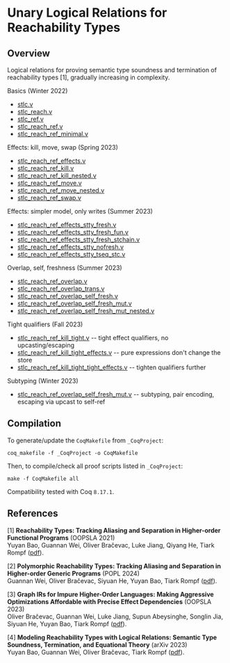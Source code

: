 # Unary Logical Relations for Reachability Types

## Overview

Logical relations for proving semantic type soundness and termination of reachability types [1], gradually increasing in complexity. 


Basics (Winter 2022)

- [stlc.v](stlc.v)
- [stlc_reach.v](stlc_reach.v)
- [stlc_ref.v](stlc_ref.v)
- [stlc_reach_ref.v](stlc_reach_ref.v)
- [stlc_reach_ref_minimal.v](stlc_reach_ref_minimal.v)

Effects: kill, move, swap (Spring 2023)

- [stlc_reach_ref_effects.v](stlc_reach_ref_effects.v)
- [stlc_reach_ref_kill.v](stlc_reach_ref_kill.v)
- [stlc_reach_ref_kill_nested.v](stlc_reach_ref_kill_nested.v)
- [stlc_reach_ref_move.v](stlc_reach_ref_move.v)
- [stlc_reach_ref_move_nested.v](stlc_reach_ref_move_nested.v)
- [stlc_reach_ref_swap.v](stlc_reach_ref_swap.v)

Effects: simpler model, only writes (Summer 2023)

- [stlc_reach_ref_effects_stty_fresh.v](stlc_reach_ref_effects_stty_fresh.v)
- [stlc_reach_ref_effects_stty_fresh_fun.v](stlc_reach_ref_effects_stty_fresh_fun.v)
- [stlc_reach_ref_effects_stty_fresh_stchain.v](stlc_reach_ref_effects_stty_fresh_stchain.v)
- [stlc_reach_ref_effects_stty_nofresh.v](stlc_reach_ref_effects_stty_nofresh.v)
- [stlc_reach_ref_effects_stty_tseq_stc.v](stlc_reach_ref_effects_stty_tseq_stc.v)

Overlap, self, freshness (Summer 2023)

- [stlc_reach_ref_overlap.v](stlc_reach_ref_overlap.v)
- [stlc_reach_ref_overlap_trans.v](stlc_reach_ref_overlap_trans.v)
- [stlc_reach_ref_overlap_self_fresh.v](stlc_reach_ref_overlap_self_fresh.v)
- [stlc_reach_ref_overlap_self_fresh_mut.v](stlc_reach_ref_overlap_self_fresh_mut.v)
- [stlc_reach_ref_overlap_self_fresh_mut_nested.v](stlc_reach_ref_overlap_self_fresh_mut_nested.v)

Tight qualifiers (Fall 2023)

- [stlc_reach_ref_kill_tight.v](stlc_reach_ref_kill_tight.v) -- tight effect qualifiers, no upcasting/escaping
- [stlc_reach_ref_kill_tight_effects.v](stlc_reach_ref_kill_tight_effects.v) -- pure expressions don't change the store
- [stlc_reach_ref_kill_tight_tight_effects.v](stlc_reach_ref_kill_tight_tight_effects.v) -- tighten qualifiers further


Subtyping (Winter 2023)

- [stlc_reach_ref_overlap_self_fresh_mut.v](stlc_reach_ref_overlap_self_fresh_mut_stp.v) -- subtyping, pair encoding, escaping via upcast to self-ref



## Compilation

To generate/update the `CoqMakefile` from `_CoqProject`:

`coq_makefile -f _CoqProject -o CoqMakefile`

Then, to compile/check all proof scripts listed in `_CoqProject`:

`make -f CoqMakefile all`

Compatibility tested with Coq `8.17.1`.

## References

[1] **Reachability Types: Tracking Aliasing and Separation in Higher-order Functional Programs** (OOPSLA 2021)</br>
Yuyan Bao, Guannan Wei, Oliver Bračevac, Luke Jiang, Qiyang He, Tiark Rompf
([pdf](https://www.cs.purdue.edu/homes/rompf/papers/bao-oopsla21.pdf)).

[2] **Polymorphic Reachability Types: Tracking Aliasing and Separation in Higher-order Generic Programs** (POPL 2024)</br>
Guannan Wei, Oliver Bračevac, Siyuan He, Yuyan Bao, Tiark Rompf
([pdf](https://www.cs.purdue.edu/homes/rompf/papers/wei-popl24.pdf)).

[3] **Graph IRs for Impure Higher-Order Languages: Making Aggressive Optimizations Affordable with Precise Effect Dependencies** (OOPSLA 2023)</br>
Oliver Bračevac, Guannan Wei, Luke Jiang, Supun Abeysinghe, Songlin Jia, Siyuan He, Yuyan Bao, Tiark Rompf
([pdf](https://www.cs.purdue.edu/homes/rompf/papers/bracevac-oopsla23.pdf)).

[4] **Modeling Reachability Types with Logical Relations: Semantic Type Soundness, Termination, and Equational Theory** (arXiv 2023)</br>
Yuyan Bao, Guannan Wei, Oliver Bračevac, Tiark Rompf
([pdf](https://arxiv.org/pdf/2309.05885.pdf)).


